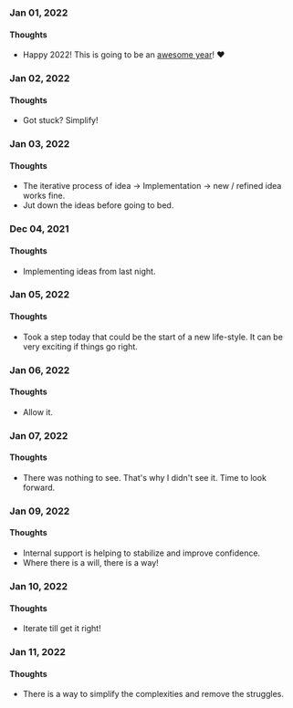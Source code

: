 ### Jan 01, 2022

#### Thoughts

- Happy 2022! This is going to be an <u>awesome year</u>!  ❤



### Jan 02, 2022

#### Thoughts

- Got stuck? Simplify!



### Jan 03, 2022

#### Thoughts

- The iterative process of idea -> Implementation -> new / refined idea works fine. 
- Jut down the ideas before going to bed.



### Dec 04, 2021

#### Thoughts

- Implementing ideas from last night. 



### Jan 05, 2022

#### Thoughts

- Took a step today that could be the start of a new life-style. It can be very exciting if things go right. 



### Jan 06, 2022

#### Thoughts

- Allow it.



### Jan 07, 2022

#### Thoughts

- There was nothing to see. That's why I didn't see it. Time to look forward.



### Jan 09, 2022

#### Thoughts

- Internal support is helping to stabilize and improve confidence.
- Where there is a will, there is a way!



### Jan 10, 2022

#### Thoughts

- Iterate till get it right!



### Jan 11, 2022

#### Thoughts

- There is a way to simplify the complexities and remove the struggles.
